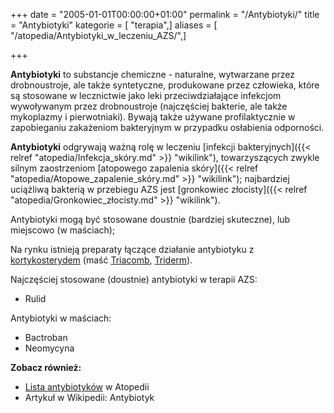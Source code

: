 +++
date = "2005-01-01T00:00:00+01:00"
permalink = "/Antybiotyki/"
title = "Antybiotyki"
kategorie = [ "terapia",]
aliases = [ "/atopedia/Antybiotyki_w_leczeniu_AZS/",]

+++

**Antybiotyki** to substancje chemiczne - naturalne, wytwarzane przez drobnoustroje, ale także syntetyczne, produkowane przez człowieka, które są stosowane w lecznictwie jako leki przeciwdziałające infekcjom wywoływanym przez drobnoustroje (najczęściej bakterie, ale także mykoplazmy i pierwotniaki). Bywają także używane profilaktycznie w zapobieganiu zakażeniom bakteryjnym w przypadku osłabienia odporności.

**Antybiotyki** odgrywają ważną rolę w leczeniu [infekcji bakteryjnych]({{< relref "atopedia/Infekcja_skóry.md" >}} "wikilink"), towarzyszących zwykle silnym zaostrzeniom [atopowego zapalenia skóry]({{< relref "atopedia/Atopowe_zapalenie_skóry.md" >}} "wikilink"); najbardziej uciążliwą bakterią w przebiegu AZS jest [gronkowiec złocisty]({{< relref "atopedia/Gronkowiec_złocisty.md" >}} "wikilink").

<div align="center">
</div>
Antybiotyki mogą być stosowane doustnie (bardziej skuteczne), lub miejscowo (w maściach);

Na rynku istnieją preparaty łączące działanie antybiotyku z [kortykosterydem](/atopedia/Kortykosterydy "wikilink") (maść [Triacomb](/atopedia/Triacomb "wikilink"), [Triderm](/atopedia/Triderm "wikilink")).

Najczęściej stosowane (doustnie) antybiotyki w terapii AZS:

-   Rulid

Antybiotyki w maściach:

-   Bactroban
-   Neomycyna

**Zobacz również:**

-   [Lista antybiotyków](/atopedia/:kategoria:Antybiotyki "wikilink") w Atopedii
-   Artykuł w Wikipedii: Antybiotyk

